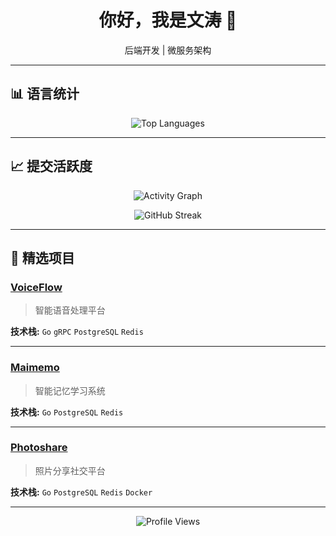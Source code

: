 <div align="center">

# 你好，我是文涛 👋

后端开发 | 微服务架构

</div>

---

## 📊 语言统计

<div align="center">

![Top Languages](https://github-readme-stats.vercel.app/api/top-langs/?username=z-wentao&layout=compact&theme=tokyonight&hide_border=true&langs_count=8)

</div>

---

## 📈 提交活跃度

<div align="center">

![Activity Graph](https://github-readme-activity-graph.vercel.app/graph?username=z-wentao&theme=tokyo-night&hide_border=true&area=true)

![GitHub Streak](https://github-readme-streak-stats.herokuapp.com/?user=z-wentao&theme=tokyonight&hide_border=true)

</div>

---

## 🚀 精选项目

### [VoiceFlow](https://github.com/z-wentao/voiceflow)
> 智能语音处理平台

**技术栈:** `Go` `gRPC` `PostgreSQL` `Redis`

---

### [Maimemo](https://github.com/z-wentao/maimemo)
> 智能记忆学习系统

**技术栈:** `Go` `PostgreSQL` `Redis`

---

### [Photoshare](https://github.com/z-wentao/photoshare)
> 照片分享社交平台

**技术栈:** `Go` `PostgreSQL` `Redis` `Docker`

---

<div align="center">

![Profile Views](https://komarev.com/ghpvc/?username=z-wentao&color=blue&style=flat-square)

</div>
